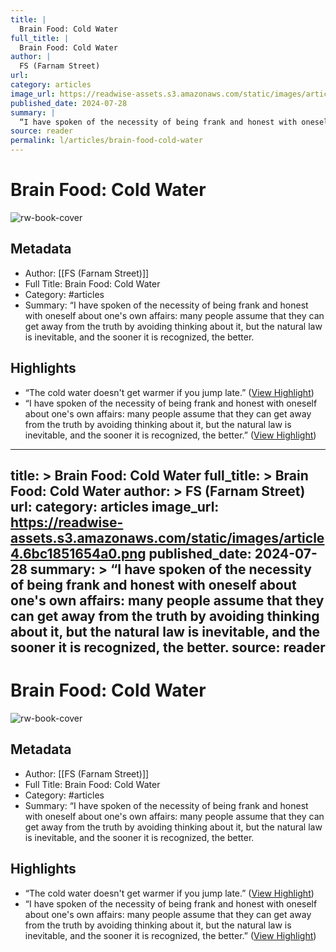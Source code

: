 ```yaml
---
title: |
  Brain Food: Cold Water
full_title: |
  Brain Food: Cold Water
author: |
  FS (Farnam Street)
url: 
category: articles
image_url: https://readwise-assets.s3.amazonaws.com/static/images/article4.6bc1851654a0.png
published_date: 2024-07-28
summary: |
  “I have spoken of the necessity of being frank and honest with oneself about one's own affairs: many people assume that they can get away from the truth by avoiding thinking about it, but the natural law is inevitable, and the sooner it is recognized, the better.
source: reader
permalink: l/articles/brain-food-cold-water
---
```

# Brain Food: Cold Water

![rw-book-cover](https://readwise-assets.s3.amazonaws.com/static/images/article4.6bc1851654a0.png)

## Metadata
- Author: [[FS (Farnam Street)]]
- Full Title: Brain Food: Cold Water
- Category: #articles
- Summary: “I have spoken of the necessity of being frank and honest with oneself about one's own affairs: many people assume that they can get away from the truth by avoiding thinking about it, but the natural law is inevitable, and the sooner it is recognized, the better.

## Highlights
- “The cold water doesn't get warmer if you jump late.” ([View Highlight](https://read.readwise.io/read/01j3yta4k8rjzyemd4pn27b5dm))
- “I have spoken of the necessity of being frank and honest with oneself about one's own affairs: many people assume that they can get away from the truth by avoiding thinking about it, but the natural law is inevitable, and the sooner it is recognized, the better.” ([View Highlight](https://read.readwise.io/read/01j3ytagf1fr1fnrrfz4d221q6))


---
title: >
  Brain Food: Cold Water
full_title: >
  Brain Food: Cold Water
author: >
  FS (Farnam Street)
url: 
category: articles
image_url: https://readwise-assets.s3.amazonaws.com/static/images/article4.6bc1851654a0.png
published_date: 2024-07-28
summary: >
  “I have spoken of the necessity of being frank and honest with oneself about one's own affairs: many people assume that they can get away from the truth by avoiding thinking about it, but the natural law is inevitable, and the sooner it is recognized, the better.
source: reader
---
# Brain Food: Cold Water

![rw-book-cover](https://readwise-assets.s3.amazonaws.com/static/images/article4.6bc1851654a0.png)

## Metadata
- Author: [[FS (Farnam Street)]]
- Full Title: Brain Food: Cold Water
- Category: #articles
- Summary: “I have spoken of the necessity of being frank and honest with oneself about one's own affairs: many people assume that they can get away from the truth by avoiding thinking about it, but the natural law is inevitable, and the sooner it is recognized, the better.

## Highlights
- “The cold water doesn't get warmer if you jump late.” ([View Highlight](https://read.readwise.io/read/01j3yta4k8rjzyemd4pn27b5dm))
- “I have spoken of the necessity of being frank and honest with oneself about one's own affairs: many people assume that they can get away from the truth by avoiding thinking about it, but the natural law is inevitable, and the sooner it is recognized, the better.” ([View Highlight](https://read.readwise.io/read/01j3ytagf1fr1fnrrfz4d221q6))


